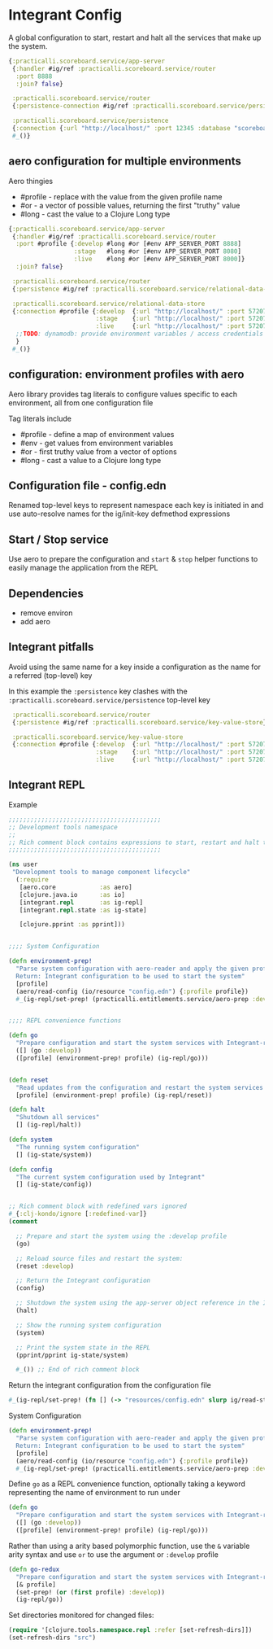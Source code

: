 # Integrant Config

A global configuration to start, restart and halt all the services that make up the system.

```clojure
{:practicalli.scoreboard.service/app-server
 {:handler #ig/ref :practicalli.scoreboard.service/router
  :port 8888
  :join? false}

 :practicalli.scoreboard.service/router
 {:persistence-connection #ig/ref :practicalli.scoreboard.service/persistence}

 :practicalli.scoreboard.service/persistence
 {:connection {:url "http://localhost/" :port 12345 :database "scoreboard"}}
 #_()}
```

## aero configuration for multiple environments

Aero thingies
* #profile - replace with the value from the given profile name
* #or  - a vector of possible values, returning the first "truthy" value
* #long - cast the value to a Clojure Long type

```clojure
{:practicalli.scoreboard.service/app-server
 {:handler #ig/ref :practicalli.scoreboard.service/router
  :port #profile {:develop #long #or [#env APP_SERVER_PORT 8888]
                  :stage   #long #or [#env APP_SERVER_PORT 8080]
                  :live    #long #or [#env APP_SERVER_PORT 8000]}
  :join? false}

 :practicalli.scoreboard.service/router
 {:persistence #ig/ref :practicalli.scoreboard.service/relational-data-store}

 :practicalli.scoreboard.service/relational-data-store
 {:connection #profile {:develop  {:url "http://localhost/" :port 57207 :database "customer-entitlements-develop"}
                        :stage    {:url "http://localhost/" :port 57207 :database "customer-entitlements-stage"}
                        :live     {:url "http://localhost/" :port 57207 :database "customer-entitlements"}}
  ;;TODO: dynamodb: provide environment variables / access credentials for all environments
  }
 #_()}

```

## configuration: environment profiles with aero

Aero library provides tag literals to configure values specific to each
environment, all from one configuration file

Tag literals include

* #profile - define a map of environment values
* #env - get values from environment variables
* #or - first truthy value from a vector of options
* #long - cast a value to a Clojure long type

## Configuration file - config.edn

Renamed top-level keys to represent namespace each key is initiated in and use auto-resolve names for the ig/init-key defmethod expressions

## Start / Stop service
Use aero to prepare the configuration and `start` & `stop` helper functions to easily manage the application from the REPL

## Dependencies
- remove environ
- add aero

## Integrant pitfalls

Avoid using the same name for a key inside a configuration as the name for a referred (top-level) key

In this example the `:persistence` key clashes with the `:practicalli.scoreboard.service/persistence` top-level key

```clojure
 :practicalli.scoreboard.service/router
 {:persistence #ig/ref :practicalli.scoreboard.service/key-value-store}

 :practicalli.scoreboard.service/key-value-store
 {:connection #profile {:develop  {:url "http://localhost/" :port 57207 :database "customer-entitlements-develop"}
                        :stage    {:url "http://localhost/" :port 57207 :database "customer-entitlements-stage"}
                        :live     {:url "http://localhost/" :port 57207 :database "customer-entitlements"}}
```

## Integrant REPL

Example

```clojure
;;;;;;;;;;;;;;;;;;;;;;;;;;;;;;;;;;;;;;;;;;
;; Development tools namespace
;;
;; Rich comment block contains expressions to start, restart and halt the system
;;;;;;;;;;;;;;;;;;;;;;;;;;;;;;;;;;;;;;;;;;

(ns user
 "Development tools to manage component lifecycle"
  (:require
   [aero.core            :as aero]
   [clojure.java.io      :as io]
   [integrant.repl       :as ig-repl]
   [integrant.repl.state :as ig-state]

   [clojure.pprint :as pprint]))


;;;; System Configuration

(defn environment-prep!
  "Parse system configuration with aero-reader and apply the given profile values
  Return: Integrant configuration to be used to start the system"
  [profile]
  (aero/read-config (io/resource "config.edn") {:profile profile})
  #_(ig-repl/set-prep! (practicalli.entitlements.service/aero-prep :develop)))


;;;; REPL convenience functions

(defn go
  "Prepare configuration and start the system services with Integrant-repl"
  ([] (go :develop))
  ([profile] (environment-prep! profile) (ig-repl/go)))


(defn reset
  "Read updates from the configuration and restart the system services with Integrant-repl"
  [profile] (environment-prep! profile) (ig-repl/reset))

(defn halt
  "Shutdown all services"
  [] (ig-repl/halt))

(defn system
  "The running system configuration"
  [] (ig-state/system))

(defn config
  "The current system configuration used by Integrant"
  [] (ig-state/config))


;; Rich comment block with redefined vars ignored
#_{:clj-kondo/ignore [:redefined-var]}
(comment

  ;; Prepare and start the system using the :develop profile
  (go)

  ;; Reload source files and restart the system:
  (reset :develop)

  ;; Return the Integrant configuration
  (config)

  ;; Shutdown the system using the app-server object reference in the Integrant state
  (halt)

  ;; Show the running system configuration
  (system)

  ;; Print the system state in the REPL
  (pprint/pprint ig-state/system)

  #_()) ;; End of rich comment block
```


<!-- > TODO: investigate: setting directories - is this needed? -->


Return the integrant configuration from the configuration file

```clojure
#_(ig-repl/set-prep! (fn [] (-> "resources/config.edn" slurp ig/read-string)))
```

System Configuration

```clojure
(defn environment-prep!
  "Parse system configuration with aero-reader and apply the given profile values
  Return: Integrant configuration to be used to start the system"
  [profile]
  (aero/read-config (io/resource "config.edn") {:profile profile})
  #_(ig-repl/set-prep! (practicalli.entitlements.service/aero-prep :develop)))

```

Define `go` as a REPL convenience function, optionally taking a keyword representing the name of environment to run under

```clojure
(defn go
  "Prepare configuration and start the system services with Integrant-repl"
  ([] (go :develop))
  ([profile] (environment-prep! profile) (ig-repl/go)))
```

Rather than using a arity based polymorphic function, use the `&` variable arity syntax and use `or` to use the argument or `:develop` profile

```clojure
(defn go-redux
  "Prepare configuration and start the system services with Integrant-repl"
  [& profile]
  (set-prep! (or (first profile) :develop))
  (ig-repl/go))
```

Set directories monitored for changed files:

```clojure
(require '[clojure.tools.namespace.repl :refer [set-refresh-dirs]])
(set-refresh-dirs "src")
```

<!-- TODO: Lambda Island minimal startup example -->
<!-- ## Minimal REPL startup time - Lambda Island -->
